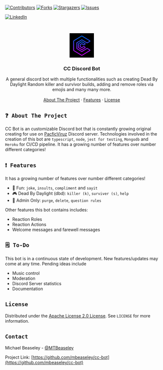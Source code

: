 <!-- PROJECT SHIELDS -->
<!--
*** I'm using markdown "reference style" links for readability.
*** Reference links are enclosed in brackets [ ] instead of parentheses ( ).
*** See the bottom of this document for the declaration of the reference variables
*** for contributors-url, forks-url, etc. This is an optional, concise syntax you may use.
*** https://www.markdownguide.org/basic-syntax/#reference-style-links
-->

[![Contributors][contributors-shield]][contributors-url]
[![Forks][forks-shield]][forks-url]
[![Stargazers][stars-shield]][stars-url]
[![Issues][issues-shield]][issues-url]

<!-- [![MIT License][license-shield]][license-url] -->

[![LinkedIn][linkedin-shield]][linkedin-url]

<!-- PROJECT LOGO -->
<br />
<p align="center">
  <a href="https://github.com/github_username/repo_name">
    <img src="src/assets/images/logo.png" alt="Logo" width="80" height="80">
  </a>

  <h3 align="center">CC Discord Bot</h3>

  <p align="center">
    A general discord bot with multiple functionalities such as creating Dead By Daylight Random killer and survivor builds, adding and remove roles via emojis and many many more.
    <!-- <br /> -->
<!--     <a href="https://github.com/github_username/repo_name"><strong>Explore the docs »</strong></a> -->
    <br />
    <br />
    <a href="#about-the-project">About The Project</a>
    ·
    <a href="#feature">Features</a>
    ·
    <a href="#License">License</a>
  </p>
</p>

<!-- ABOUT THE PROJECT -->

## `❓ About The Project`

<!-- [![Product Name Screen Shot][product-screenshot]](https://example.com) -->

CC Bot is an customizable Discord bot that is constantly growing original creating for use on <a href="https://www.twitch.tv/pacificviruz">PacficViruz</a> Discord server. Technologies involved in the creation of this bot are `typescript`, `node`, `jest for testing`, `Mongodb` and `Heroku` for CI/CD pipeline. It has a growing number of features over number different categories!

## `❗ Features`

It has a growing number of features over number different categories!

- 🎉 Fun: `joke`, `insults`, `compliment` and `sayit`
- 🎮 Dead By Daylight (dbd): `killer (k)`, `surviver (s)`, `help`
- 🚫 Admin Only: `purge`, `delete`, `question rules`

Other features this bot contains includes:

- Reaction Roles
- Reaction Actions
- Welcome messages and farewell messages

## `🗒️ To-Do`

This bot is in a continuous state of development. New features/updates may come at any time. Pending ideas include

- Music control
- Moderation
- Discord Server statistics
- Documentation

<!-- LICENSE -->

## `License`

Distributed under the <a href="https://github.com/mbeaseley/cc-bot/blob/master/LICENSE">Apache License 2.0 License</a>. See `LICENSE` for more information.

<!-- CONTACT -->

## `Contact`

Michael Beaseley - [@MTBeaseley](https://twitter.com/twitter_handle)

Project Link: [https://github.com/mbeaseley/cc-bot](https://github.com/mbeaseley/cc-bot)

<!-- MARKDOWN LINKS & IMAGES -->
<!-- https://www.markdownguide.org/basic-syntax/#reference-style-links -->

[contributors-shield]: https://img.shields.io/github/contributors/github_username/repo.svg?style=for-the-badge
[contributors-url]: https://github.com/mbeaseley/cc-bot/graphs/contributors
[forks-shield]: https://img.shields.io/github/forks/github_username/repo.svg?style=for-the-badge
[forks-url]: https://github.com/mbeaseley/cc-bot/network/members
[stars-shield]: https://img.shields.io/github/stars/github_username/repo.svg?style=for-the-badge
[stars-url]: https://github.com/mbeaseley/cc-bot/stargazers
[issues-shield]: https://img.shields.io/github/issues/github_username/repo.svg?style=for-the-badge
[issues-url]: https://github.com/mbeaseley/cc-bot/issues
[license-shield]: https://img.shields.io/github/license/github_username/repo.svg?style=for-the-badge
[license-url]: https://github.com/github_username/repo/blob/master/LICENSE.txt
[linkedin-shield]: https://img.shields.io/badge/-LinkedIn-black.svg?style=for-the-badge&logo=linkedin&colorB=555
[linkedin-url]: https://linkedin.com/in/michael-beaseley
